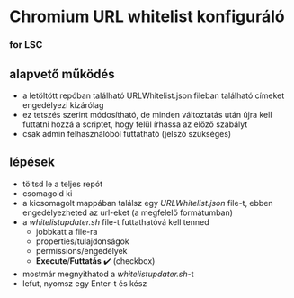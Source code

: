 # Chromium URL whitelist konfiguráló
### for LSC
## alapvető működés
- a letöltött repóban található URLWhitelist.json fileban található címeket engedélyezi kizárólag
- ez tetszés szerint módosítható, de minden változtatás után újra kell futtatni hozzá a scriptet, hogy felül írhassa az előző szabályt
- csak admin felhasználóból futtatható (jelszó szükséges)

## lépések
- töltsd le a teljes repót
- csomagold ki
- a kicsomagolt mappában találsz egy *URLWhitelist.json* file-t, ebben engedélyezheted az url-eket (a megfelelő formátumban)
- a *whitelistupdater.sh* file-t futtathatóvá kell tenned
    - jobbkatt a file-ra
    - properties/tulajdonságok
    - permissions/engedélyek
    - **Execute**/**Futtatás**  :heavy_check_mark: (checkbox)
- mostmár megnyithatod a *whitelistupdater.sh*-t
- lefut, nyomsz egy Enter-t és kész


